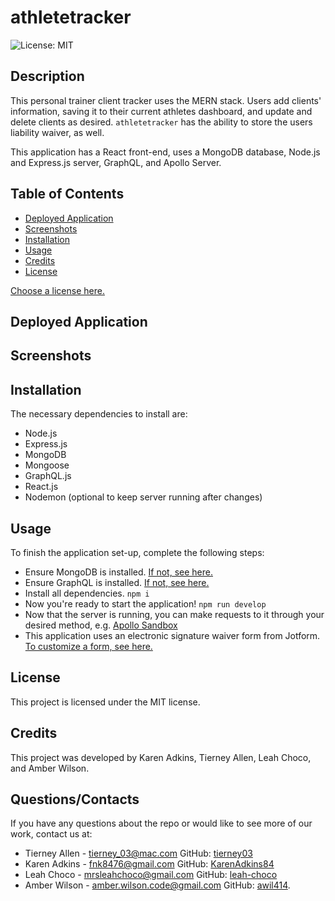 # athletetracker
![License: MIT](https://img.shields.io/badge/License-MIT-yellow.svg)

## Description
This personal trainer client tracker uses the MERN stack. Users add clients' information, saving it to their current athletes dashboard, and update and delete clients as desired. ```athletetracker``` has the ability to store the users liability waiver, as well.

This application has a React front-end, uses a MongoDB database, Node.js and Express.js server, GraphQL, and Apollo Server. 

## Table of Contents
* [Deployed Application](#AppLink)
* [Screenshots](#Screenshots)
* [Installation](#Installation)
* [Usage](#Usage)
* [Credits](#Credits)
* [License](#License)

 [Choose a license here.](https://choosealicense.com/licenses/) 

## Deployed Application

## Screenshots

## Installation
The necessary dependencies to install are:

* Node.js
* Express.js
* MongoDB
* Mongoose
* GraphQL.js
* React.js
* Nodemon (optional to keep server running after changes)

## Usage
To finish the application set-up, complete the following steps:

* Ensure MongoDB is installed. [If not, see here.](https://www.mongodb.com/docs/manual/installation/) 
* Ensure GraphQL is installed. [If not, see here.](https://graphql.org/graphql-js/)
* Install all dependencies.
  ```npm i```
* Now you're ready to start the application! 
```npm run develop```
* Now that the server is running, you can make requests to it through your desired method, e.g. [Apollo Sandbox](https://www.apollographql.com/docs/graphos/explorer/sandbox/)
* This application uses an electronic signature waiver form from Jotform. [To customize a form, see here.](https://www.jotform.com/)
  
## License
      
This project is licensed under the MIT license.

## Credits
This project was developed by Karen Adkins, Tierney Allen, Leah Choco, and Amber Wilson.

## Questions/Contacts
If you have any questions about the repo or would like to see more of our work, contact us at:
* Tierney Allen - tierney_03@mac.com GitHub:  [tierney03](https://github.com/tierney03)
* Karen Adkins - fnk8476@gmail.com  GitHub: [KarenAdkins84](https://github.com/KarenAdkins84)
* Leah Choco - mrsleahchoco@gmail.com GitHub: [leah-choco](https://github.com/leah-choco)
* Amber Wilson - amber.wilson.code@gmail.com GitHub: [awil414](https://github.com/awil414/).
